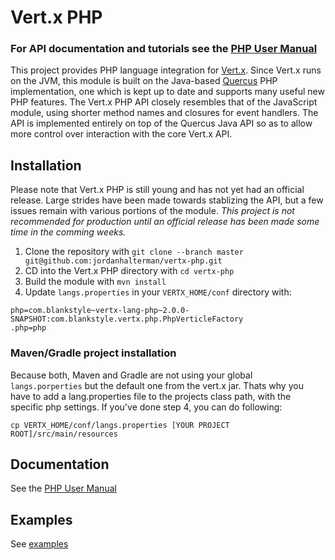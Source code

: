 Vert.x PHP
==========

### For API documentation and tutorials see the [PHP User Manual](https://github.com/jordanhalterman/vertx-php/blob/master/docs/core_manual_php.md)

This project provides PHP language integration for [Vert.x](http://vertx.io/).
Since Vert.x runs on the JVM, this module is built on the Java-based
[Quercus](http://quercus.caucho.com/) PHP implementation, one which is
kept up to date and supports many useful new PHP features. The Vert.x PHP
API closely resembles that of the JavaScript module, using shorter method
names and closures for event handlers. The API is implemented entirely on
top of the Quercus Java API so as to allow more control over interaction
with the core Vert.x API.

## Installation
Please note that Vert.x PHP is still young and has not yet had an official
release. Large strides have been made towards stablizing the API, but a
few issues remain with various portions of the module. *This project is not
recommended for production until an official release has been made some
time in the comming weeks.*

1. Clone the repository with `git clone --branch master git@github.com:jordanhalterman/vertx-php.git`
1. CD into the Vert.x PHP directory with `cd vertx-php`
1. Build the module with `mvn install`
1. Update `langs.properties` in your `VERTX_HOME/conf` directory with:

```
php=com.blankstyle~vertx-lang-php~2.0.0-SNAPSHOT:com.blankstyle.vertx.php.PhpVerticleFactory
.php=php
```

### Maven/Gradle project installation
Because both, Maven and Gradle are not using your global `langs.porperties` but the default one from the vert.x jar.
Thats why you have to add a lang.properties file to the projects class path, with the specific php settings.
If you've done step 4, you can do following:
```
cp VERTX_HOME/conf/langs.properties [YOUR PROJECT ROOT]/src/main/resources
```

## Documentation
See the [PHP User Manual](https://github.com/jordanhalterman/vertx-php/blob/master/docs/core_manual_php.md)

## Examples
See [examples](https://github.com/jordanhalterman/vertx-php/tree/master/examples)
